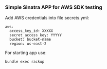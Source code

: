 ### Simple Sinatra APP for AWS SDK testing

Add AWS credentials into file secrets.yml:

```
aws:
  access_key_id: XXXXX
  secret_access_key: YYYYY
  bucket: bucket-name
  region: us-east-2
```

For starting app use:

`bundle exec rackup`